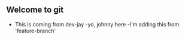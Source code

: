 ## Welcome to git

- This is coming from dev-jay
-yo, johnny here
-I'm adding this from 'feature-branch'
